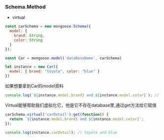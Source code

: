
### Schema.Method
* virtual

``` javascript
const carSchema = new mongoose.Schema({
  model: {
    brand: String,
    color: String
  }
});

const Car = mongoose.model('dataBaseName', carSchema)

let instance = new Car({
  model: { brand: "toyota", color: "blue" }
})
```
<p>如果想要拿到Car的model资料</p>

``` javascript
console.log(`${instance.model.brand} and ${instance.model.color}`); // toyota and blue
```

<p>Virtual能够帮助我们虚拟化它，他是它不存在database里,通过get方法给它赋值</p>

``` javascript
carSchema.virtual('carDetail').get(function() {
  return `${instance.model.brand} and ${instance.model.color}`;
});

console.log(instance.carDetail); // toyota and blue
```





    



